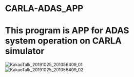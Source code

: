 # CARLA-ADAS_APP
# This program is APP for ADAS system operation on CARLA simulator
![KakaoTalk_20191025_201056409_01](https://user-images.githubusercontent.com/50685353/67567780-7f3d6b80-f765-11e9-89fa-95781af370d8.jpg)
![KakaoTalk_20191025_201056409_02](https://user-images.githubusercontent.com/50685353/67567810-911f0e80-f765-11e9-8fb2-8199727ae111.jpg)
